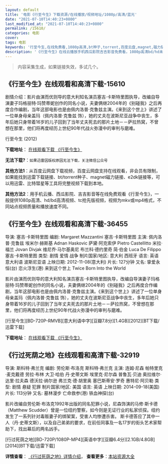 ```yaml
---
layout: default
title: '电影《行至今生》下载资源/在线播放/视频地址/1080p/高清/蓝光'
date: "2021-07-10T14:40:23+0800"
last_modified_at: "2021-07-10T14:40:23+0800"
permalink: /15610/
categories: 电影
cover:
tags: 电影
keywords: '行至今生,在线免费看,1080p高清,bt种子,torrent,百度云盘,magnet,磁力链,迅雷下载资源'
description: '《行至今生》在线云播放手机西瓜影院吉吉影音免费看，1080p高清bd/hd未删减完整版和tc抢先枪版，mkv/mp4格式，附带bt/torrent种子、magnet/磁力链、百度云盘、网盘资源迅雷下载链接'
---
```


>内容采集生成，如果链接失效，多试几个。


## 《行至今生》在线观看和高清下载-15610

剧情介绍：影片由演而优则导的意大利知名演员塞吉·卡斯特里图执导，改编自导演妻子玛格丽特·玛赞蒂妮创作的同名小说，夫妻俩继2004年的《别碰我》之后再度合作编剧，当年这部电影也是由佩内洛普·克鲁兹主演。《来到这个世上》讲述了一位单身母亲盖玛（佩内洛普·克鲁兹 饰），她的丈夫在波斯尼亚战争中丧生，多年后她只身带着16岁的儿子回到了当年丈夫死去的那片土地－－萨拉热窝，不曾想在那里，他们将再度经历上世纪90年代战火弥漫中的审判与磨难。


行至今生 (2012)

**下载地址**： [在线观看下载 《行至今生》](https://www.btbtdy.me/btdy/dy4505.html) 


**无法下载?**：`如果迅雷因版权原因无法下载，关注微信公众号 `

**其他方法1**：从百度云网盘下载视频，百度云网盘支持在线观看，非会员有限制，如果能找到迅雷下载链接、bt/torrent种子、magnet磁力链接、e2dk链接等，可以用迅雷、比特彗星等工具将完整视频下载到本地。

**其他方法2**：用手机云播、西瓜影院、吉吉影音等在线免费观看《行至今生》，一般提供1080p高清、hd/bd高清视频、tc抢先版视频，视频为mkv或mp4格式，不同站点视频质量和播放速度不同。


## 《行至今生》在线观看和高清下载-36455

导演: 塞吉·卡斯特里图 编剧: Margaret Mazzantini 塞吉·卡斯特里图 主演: 佩内洛普·克鲁兹 埃米尔·赫斯基 Adnan Haskovic 萨黛·阿克索伊 Pietro Castellitto 米拉·福兰 Jovan Divjak 维尼乔·马尔基奥尼 布兰科·德约里奇 简·伯金 Luca De Filippo 塞吉·卡斯特里图 类型: 剧情 爱情 战争 制片国家/地区: 意大利 西班牙 语言: 英语 意大利语 波斯尼亚语 上映日期: 2012-11-08(意大利) 片长: 127分钟 又名: 挚爱永恒(台) 恋火浮生(港) 来到这个世上 Twice Born Into the World

影片由演而优则导的意大利知名演员塞吉·卡斯特里图执导，改编自导演妻子玛格丽特·玛赞蒂妮创作的同名小说，夫妻俩继2004年的《别碰我》之后再度合作编剧，当年这部电影也是由佩内洛普·克鲁兹主演。《来到这个世上》讲述了一位单身母亲盖玛（佩内洛普·克鲁兹 饰），她的丈夫在波斯尼亚战争中丧生，多年后她只身带着16岁的儿子回到了当年丈夫死去的那片土地－－萨拉热窝，不曾想在那里，他们将再度经历上世纪90年代战火弥漫中的审判与磨难。


[行至今生][BD-720P-RMVB][意大利语中字][豆瓣7.8分][1.4GB][2012][BT下载/迅雷下载]

**下载地址**： [在线观看下载 《行至今生》](https://www.btdx8.com/torrent/venuto_al_mondo_2012.html) 


## 《行过死荫之地》在线观看和高清下载-32919

导演: 斯科特·弗兰克 编剧: 劳伦斯·布洛克 斯科特·弗兰克 主演: 连姆·尼森 帕特里克·麦克戴德 劳拉·布林 大卫·哈伯 丹·史蒂文斯 埃里克·尼尔森 普鲁瓦·贝迪 奥拉维尔·达里·拉夫森 德沃拉·纳尔逊 弗兰克·德·胡里奥 塞巴斯蒂安·罗奇 惠特尼·阿贝勒 类型: 剧情 悬疑 犯罪 制片国家/地区: 美国 语言: 英语 上映日期: 2014-09-18(美国) 片长: 113分钟 又名: 墓林漫步 亡命救参(港) 铁血神探(台)

影片改编自劳伦斯·布洛克1992年出版的同名犯罪小说，尼森饰演的马修·斯卡德（Matthew Scudder）曾是一位纽约警察，如今则是无证行业的私家侦探。纽约发生了一系列针对毒贩妻子的绑架案，受害人均惨遭杀害。 斯卡德答应了其中一人（丹·史蒂文斯），以及自己弟弟的要求，在前任同事及一名17岁的街头艺术家帮助下，找出幕后的两名凶手。


[行过死荫之地][BD-720P/1080P-MP4][英语中字][豆瓣6.4分][2.1GB/4.8GB][2014][BT下载/迅雷下载]

**详情查看**： [《行过死荫之地》详情介绍](/movie/32919/)， **查看更多**：[本站资源大全](/movie/t/all/)

